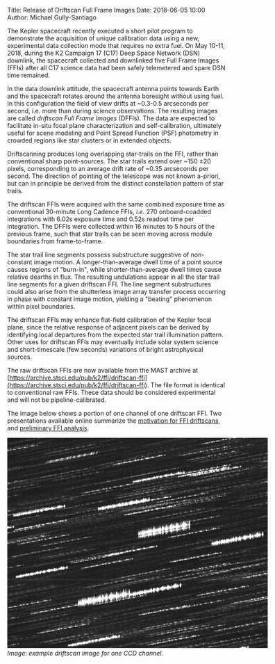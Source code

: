 Title: Release of Driftscan Full Frame Images
Date: 2018-06-05 10:00
Author: Michael Gully-Santiago

The Kepler spacecraft recently executed a short pilot program to demonstrate
the acquisition of unique calibration data using a new, experimental data collection mode
that requires no extra fuel.
On May 10-11, 2018, during the K2 Campaign 17 (C17) Deep Space
Network (DSN) downlink, the spacecraft collected and downlinked five Full Frame Images (FFIs)
after all C17 science data had been safely telemetered and spare DSN time remained.

In the data downlink attitude, the spacecraft antenna points
towards Earth and the spacecraft rotates around the antenna boresight
without using fuel.
In this configuration the field of view drifts at ~0.3-0.5 arcseconds per second,
i.e. more than during science observations.
The resulting images are called *driftscan Full Frame Images* (DFFIs).
The data are expected to facilitate in-situ focal plane characterization and self-calibration,
ultimately useful for scene modeling and Point Spread Function (PSF) photometry
in crowded regions like star clusters or in extended objects.

Driftscanning produces long overlapping star-trails on the FFI, rather
than conventional sharp point-sources.  The star trails extend over ~150 &pm;20
pixels, corresponding to an average drift rate of ~0.35 arcseconds per second.
The direction of pointing of the telescope was not known a-priori, but can
 in principle be derived from the distinct constellation pattern of star trails.  

The driftscan FFIs were acquired with the same combined exposure time as
conventional 30-minute Long Cadence FFIs, *i.e.* 270 onboard-coadded
integrations with 6.02s exposure time and 0.52s readout time per
integration.  The DFFIs were collected within 16 minutes to 5 hours of the
previous frame, such that star trails can be seen moving across module
boundaries from frame-to-frame.

The star trail line segments possess substructure suggestive of non-constant
image motion.  A longer-than-average dwell time of a point source causes regions of
"burn-in", while shorter-than-average dwell times cause relative dearths in flux.  The
resulting undulations appear in all the star trail line segments for a given
driftscan FFI.  The line segment substructures could also arise from the
shutterless image array transfer process occurring in phase with constant
image motion, yielding a "beating" phenomenon within pixel boundaries.

The driftscan FFIs may enhance flat-field calibration of the Kepler focal
plane, since the relative response of adjacent pixels can be derived by
identifying local departures from the expected star trail illumination pattern.
Other uses for driftscan FFIs may eventually include solar system science and
short-timescale (few seconds) variations of bright astrophysical sources.

The raw driftscan FFIs are now available from the MAST archive at
[https://archive.stsci.edu/pub/k2/ffi/driftscan-ffi](https://archive.stsci.edu/pub/k2/ffi/driftscan-ffi).
The file format is identical to conventional raw FFIs.
These data should be considered experimental and will not be pipeline-calibrated.

The image below shows a portion of one channel of one driftscan FFI.
Two presentations available online summarize the [motivation for FFI driftscans](https://docs.google.com/presentation/d/1qvK2vxBs1kMth0pgf-fBW4T1iGtU3e1-xCrVgHmMHxU/edit?usp=sharing),
and [preliminary FFI analysis](https://speakerdeck.com/gully/k2-driftscan-ffi-analysis).

<p>
<a href="images/driftscan_FFI_demo.png"><img class="img-responsive" style="max-width:600px;" src="images/driftscan_FFI_demo.png" alt="driftscan FFI demo"></a><br/>
<i>Image: example driftscan image for one CCD channel.
</p>